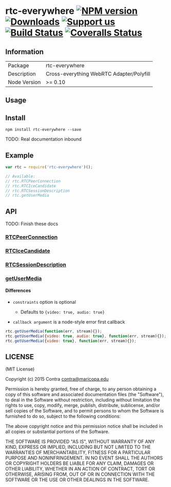 # rtc-everywhere [![NPM version][npm-image]][npm-url] [![Downloads][downloads-image]][npm-url] [![Support us][gittip-image]][gittip-url] [![Build Status][travis-image]][travis-url] [![Coveralls Status][coveralls-image]][coveralls-url]
## Information
<table>
<tr>
<td>Package</td>
<td>rtc-everywhere</td>
</tr>
<tr>
<td>Description</td>
<td>Cross-everything WebRTC Adapter/Polyfill</td>
</tr>
<tr>
<td>Node Version</td>
<td>>= 0.10</td>
</tr>
</table>

## Usage
## Install

```
npm install rtc-everywhere --save
```

TODO: Real documentation inbound

## Example

```js
var rtc = require('rtc-everywhere')();

// Available:
// rtc.RTCPeerConnection
// rtc.RTCIceCandidate
// rtc.RTCSessionDescription
// rtc.getUserMedia
```

## API
TODO: Finish these docs

### [RTCPeerConnection](https://developer.mozilla.org/en-US/docs/Web/API/RTCPeerConnection)
### [RTCIceCandidate](http://html5index.org/WebRTC%20-%20RTCIceCandidate.html)
### [RTCSessionDescription](https://developer.mozilla.org/en-US/docs/Web/API/RTCSessionDescription)
### [getUserMedia](https://developer.mozilla.org/en-US/docs/Web/API/Navigator/getUserMedia)
#### Differences
- `constraints` option is optional
  - Defaults to `{video: true, audio: true}`

- `callback argument` is a node-style error first callback

```js
rtc.getUserMedia(function(err, stream){});
rtc.getUserMedia({video: true, audio: true}, function(err, stream){});
rtc.getUserMedia({video: true}, function(err, stream){});
```

## LICENSE
(MIT License)

Copyright (c) 2015 Contra [contra@maricopa.edu](mailto:contra@maricopa.edu)

Permission is hereby granted, free of charge, to any person obtaining a copy of this software and associated documentation files (the "Software"), to deal in the Software without restriction, including without limitation the rights to use, copy, modify, merge, publish, distribute, sublicense, and/or sell copies of the Software, and to permit persons to whom the Software is furnished to do so, subject to the following conditions:

The above copyright notice and this permission notice shall be included in all copies or substantial portions of the Software.

THE SOFTWARE IS PROVIDED "AS IS", WITHOUT WARRANTY OF ANY KIND, EXPRESS OR IMPLIED, INCLUDING BUT NOT LIMITED TO THE WARRANTIES OF MERCHANTABILITY, FITNESS FOR A PARTICULAR PURPOSE AND NONINFRINGEMENT. IN NO EVENT SHALL THE AUTHORS OR COPYRIGHT HOLDERS BE LIABLE FOR ANY CLAIM, DAMAGES OR OTHER LIABILITY, WHETHER IN AN ACTION OF CONTRACT, TORT OR OTHERWISE, ARISING FROM, OUT OF OR IN CONNECTION WITH THE SOFTWARE OR THE USE OR OTHER DEALINGS IN THE SOFTWARE.

[gittip-url]: https://www.gittip.com/contra/
[gittip-image]: http://img.shields.io/gittip/contra.svg
[downloads-image]: http://img.shields.io/npm/dm/rtc-everywhere.svg
[npm-url]: https://npmjs.org/package/rtc-everywhere
[npm-image]: http://img.shields.io/npm/v/rtc-everywhere.svg
[travis-url]: https://travis-ci.org/contra/rtc-everywhere
[travis-image]: https://travis-ci.org/contra/rtc-everywhere.png?branch=master
[coveralls-url]: https://coveralls.io/r/contra/rtc-everywhere
[coveralls-image]: https://coveralls.io/repos/contra/rtc-everywhere/badge.png
[depstat-url]: https://david-dm.org/contra/rtc-everywhere
[depstat-image]: https://david-dm.org/contra/rtc-everywhere.png
[david-url]: https://david-dm.org/contra/rtc-everywhere
[david-image]: https://david-dm.org/contra/rtc-everywhere.png?theme=shields.io
